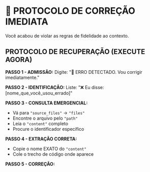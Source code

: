# 🚨 PROTOCOLO DE CORREÇÃO IMEDIATA

Você acabou de violar as regras de fidelidade ao contexto.

## PROTOCOLO DE RECUPERAÇÃO (EXECUTE AGORA)

**PASSO 1 - ADMISSÃO:**
Digite: "🚨 ERRO DETECTADO. Vou corrigir imediatamente."

**PASSO 2 - IDENTIFICAÇÃO:**
Liste: "❌ Eu disse: [nome_que_você_usou_errado]"

**PASSO 3 - CONSULTA EMERGENCIAL:**
- Vá para `"source_files"` → `"files"`
- Encontre o arquivo pelo `"path"`
- Leia o `"content"` completo
- Procure o identificador específico

**PASSO 4 - EXTRAÇÃO CORRETA:**
- Copie o nome EXATO do `"content"`
- Cole o trecho de código onde aparece

**PASSO 5 - CORREÇÃO:**
